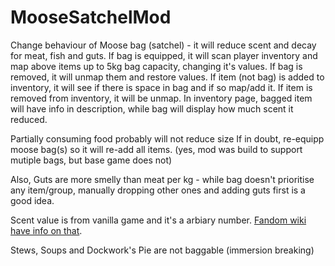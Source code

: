 # MooseSatchelMod

Change behaviour of Moose bag (satchel) - it will reduce scent and decay for meat, fish and guts.
If bag is equipped, it will scan player inventory and map above items up to 5kg bag capacity, changing it's values.
If bag is removed, it will unmap them and restore values.
If item (not bag) is added to inventory, it will see if there is space in bag and if so map/add it.
If item is removed from inventory, it will be unmap.
In inventory page, bagged item will have info in description, while bag will display how much scent it reduced.

Partially consuming food probably will not reduce size
If in doubt, re-equipp moose bag(s) so it will re-add all items.
(yes, mod was build to support mutiple bags, but base game does not)

Also, Guts are more smelly than meat per kg - while bag doesn't prioritise any item/group, manually dropping other ones and adding guts first is a good idea.

Scent value is from vanilla game and it's a arbiary number. [Fandom wiki have info on that](https://thelongdark.fandom.com/wiki/Scent).

Stews, Soups and Dockwork's Pie are not baggable (immersion breaking)